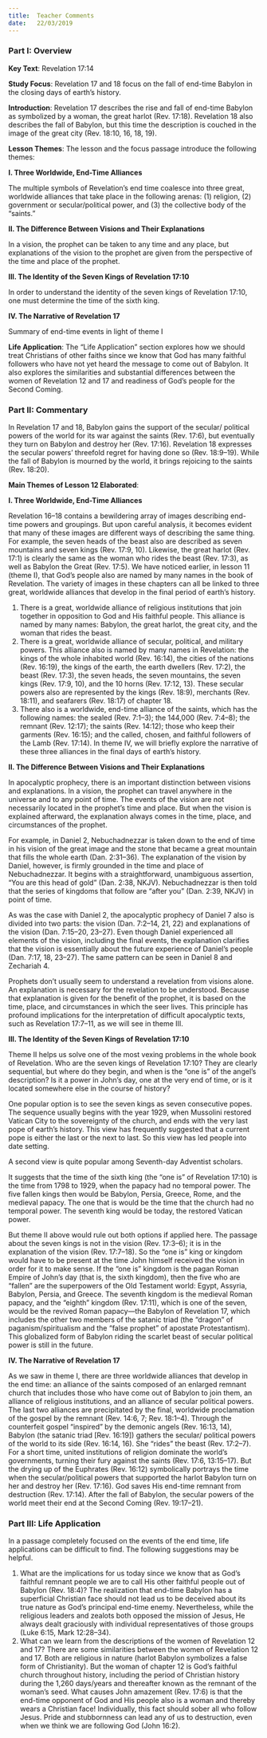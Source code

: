 ```yaml
---
title:  Teacher Comments
date:   22/03/2019
---
```


### Part I: Overview 

**Key Text**: Revelation 17:14 

**Study Focus**: Revelation 17 and 18 focus on the fall of end-time Babylon in the closing days of earth’s history. 


**Introduction**: Revelation 17 describes the rise and fall of end-time Babylon as symbolized by a woman, the great harlot (Rev. 17:18). Revelation 18 also describes the fall of Babylon, but this time the description is couched in the image of the great city (Rev. 18:10, 16, 18, 19). 

**Lesson Themes**: The lesson and the focus passage introduce the following themes: 

**I. Three Worldwide, End-Time Alliances** 

The multiple symbols of Revelation’s end time coalesce into three great, worldwide alliances that take place in the following arenas: (1) religion, (2) government or secular/political power, and (3) the collective body of the “saints.” 

**II. The Difference Between Visions and Their Explanations** 

In a vision, the prophet can be taken to any time and any place, but explanations of the vision to the prophet are given from the perspective of the time and place of the prophet. 

**III. The Identity of the Seven Kings of Revelation 17:10** 

In order to understand the identity of the seven kings of Revelation 17:10, one must determine the time of the sixth king. 

**IV. The Narrative of Revelation 17** 

Summary of end-time events in light of theme I 

**Life Application**: The “Life Application” section explores how we should treat Christians of other faiths since we know that God has many faithful followers who have not yet heard the message to come out of Babylon. It also explores the similarities and substantial differences between the women of Revelation 12 and 17 and readiness of God’s people for the Second Coming. 

### Part II: Commentary 

In Revelation 17 and 18, Babylon gains the support of the secular/ political powers of the world for its war against the saints (Rev. 17:6), but eventually they turn on Babylon and destroy her (Rev. 17:16). Revelation 18 expresses the secular powers’ threefold regret for having done so (Rev. 18:9–19). While the fall of Babylon is mourned by the world, it brings rejoicing to the saints (Rev. 18:20). 

**Main Themes of Lesson 12 Elaborated**: 

**I. Three Worldwide, End-Time Alliances** 

Revelation 16–18 contains a bewildering array of images describing end-time powers and groupings. But upon careful analysis, it becomes evident that many of these images are different ways of describing the same thing. For example, the seven heads of the beast also are described as seven mountains and seven kings (Rev. 17:9, 10). Likewise, the great harlot (Rev. 17:1) is clearly the same as the woman who rides the beast (Rev. 17:3), as well as Babylon the Great (Rev. 17:5). We have noticed earlier, in lesson 11 (theme I), that God’s people also are named by many names in the book of Revelation. 
The variety of images in these chapters can all be linked to three great, worldwide alliances that develop in the final period of earth’s history. 

1. There is a great, worldwide alliance of religious institutions that join together in opposition to God and His faithful people. This alliance is named by many names: Babylon, the great harlot, the great city, and the woman that rides the beast. 
2. There is a great, worldwide alliance of secular, political, and military powers. This alliance also is named by many names in Revelation: the kings of the whole inhabited world (Rev. 16:14), the cities of the nations (Rev. 16:19), the kings of the earth, the earth dwellers (Rev. 17:2), the beast (Rev. 17:3), the seven heads, the seven mountains, the seven kings (Rev. 17:9, 10), and the 10 horns (Rev. 17:12, 13). These secular powers also are represented by the kings (Rev. 18:9), merchants (Rev. 18:11), and seafarers (Rev. 18:17) of chapter 18. 
3. There also is a worldwide, end-time alliance of the saints, which has the following names: the sealed (Rev. 7:1–3); the 144,000 (Rev. 7:4–8); the remnant (Rev. 12:17); the saints (Rev. 14:12); those who keep their garments (Rev. 16:15); and the called, chosen, and faithful followers of the Lamb (Rev. 17:14). In theme IV, we will briefly explore the narrative of these three alliances in the final days of earth’s history. 

**II. The Difference Between Visions and Their Explanations** 

In apocalyptic prophecy, there is an important distinction between visions and explanations. In a vision, the prophet can travel anywhere in the universe and to any point of time. The events of the vision are not necessarily located in the prophet’s time and place. But when the vision is explained afterward, the explanation always comes in the time, place, and circumstances of the prophet. 

For example, in Daniel 2, Nebuchadnezzar is taken down to the end of time in his vision of the great image and the stone that became a great mountain that fills the whole earth (Dan. 2:31–36). The explanation of the vision by Daniel, however, is firmly grounded in the time and place of Nebuchadnezzar. It begins with a straightforward, unambiguous assertion, “You are this head of gold” (Dan. 2:38, NKJV). Nebuchadnezzar is then told that the series of kingdoms that follow are “after you” (Dan. 2:39, NKJV) in point of time. 

As was the case with Daniel 2, the apocalyptic prophecy of Daniel 7 also is divided into two parts: the vision (Dan. 7:2–14, 21, 22) and explanations of the vision (Dan. 7:15–20, 23–27). Even though Daniel experienced all elements of the vision, including the final events, the explanation clarifies that the vision is essentially about the future experience of Daniel’s people (Dan. 7:17, 18, 23–27). The same pattern can be seen in Daniel 8 and Zechariah 4. 

Prophets don’t usually seem to understand a revelation from visions alone. An explanation is necessary for the revelation to be understood. Because that explanation is given for the benefit of the prophet, it is based on the time, place, and circumstances in which the seer lives. This principle has profound implications for the interpretation of difficult apocalyptic texts, such as Revelation 17:7–11, as we will see in theme III. 

**III. The Identity of the Seven Kings of Revelation 17:10** 

Theme II helps us solve one of the most vexing problems in the whole book of Revelation. Who are the seven kings of Revelation 17:10? They are clearly sequential, but where do they begin, and when is the “one is” of the angel’s description? Is it a power in John’s day, one at the very end of time, or is it located somewhere else in the course of history? 

One popular option is to see the seven kings as seven consecutive popes. The sequence usually begins with the year 1929, when Mussolini restored Vatican City to the sovereignty of the church, and ends with the very last pope of earth’s history. This view has frequently suggested that a current pope is either the last or the next to last. So this view has led people into date setting. 

A second view is quite popular among Seventh-day Adventist scholars. 

It suggests that the time of the sixth king (the “one is” of Revelation 17:10) is the time from 1798 to 1929, when the papacy had no temporal power. The five fallen kings then would be Babylon, Persia, Greece, Rome, and the medieval papacy. The one that is would be the time that the church had no temporal power. The seventh king would be today, the restored Vatican power. 

But theme II above would rule out both options if applied here. The passage about the seven kings is not in the vision (Rev. 17:3–6); it is in the explanation of the vision (Rev. 17:7–18). So the “one is” king or kingdom would have to be present at the time John himself received the vision in order for it to make sense. If the “one is” kingdom is the pagan Roman Empire of John’s day (that is, the sixth kingdom), then the five who are “fallen” are the superpowers of the Old Testament world: Egypt, Assyria, Babylon, Persia, and Greece. The seventh kingdom is the medieval Roman papacy, and the “eighth” kingdom (Rev. 17:11), which is one of the seven, would be the revived Roman papacy—the Babylon of Revelation 17, which includes the other two members of the satanic triad (the “dragon” of paganism/spiritualism and the “false prophet” of apostate Protestantism). This globalized form of Babylon riding the scarlet beast of secular political power is still in the future. 

**IV. The Narrative of Revelation 17** 

As we saw in theme I, there are three worldwide alliances that develop in the end time: an alliance of the saints composed of an enlarged remnant church that includes those who have come out of Babylon to join them, an alliance of religious institutions, and an alliance of secular political powers. The last two alliances are precipitated by the final, worldwide proclamation of the gospel by the remnant (Rev. 14:6, 7; Rev. 18:1–4). Through the counterfeit gospel “inspired” by the demonic angels (Rev. 16:13, 14), Babylon (the satanic triad [Rev. 16:19]) gathers the secular/ political powers of the world to its side (Rev. 16:14, 16). She “rides” the beast (Rev. 17:2–7). For a short time, united institutions of religion dominate the world’s governments, turning their fury against the saints (Rev. 17:6, 13:15–17). But the drying up of the Euphrates (Rev. 16:12) symbolically portrays the time when the secular/political powers that supported the harlot Babylon turn on her and destroy her (Rev. 17:16). God saves His end-time remnant from destruction (Rev. 17:14). After the fall of Babylon, the secular powers of the world meet their end at the Second Coming (Rev. 19:17–21). 

### Part III: Life Application 

In a passage completely focused on the events of the end time, life applications can be difficult to find. The following suggestions may be helpful. 

1. What are the implications for us today since we know that as God’s faithful remnant people we are to call His other faithful people out of Babylon (Rev. 18:4)? The realization that end-time Babylon has a superficial Christian face should not lead us to be deceived about its true nature as God’s principal end-time enemy. Nevertheless, while the religious leaders and zealots both opposed the mission of Jesus, He always dealt graciously with individual representatives of those groups (Luke 6:15, Mark 12:28–34). 
2. What can we learn from the descriptions of the women of Revelation 12 and 17? There are some similarities between the women of Revelation 12 and 17. Both are religious in nature (harlot Babylon symbolizes a false form of Christianity). But the woman of chapter 12 is God’s faithful church throughout history, including the period of Christian history during the 1,260 days/years and thereafter known as the remnant of the woman’s seed. What causes John amazement (Rev. 17:6) is that the end-time opponent of God and His people also is a woman and thereby wears a Christian face! Individually, this fact should sober all who follow Jesus. Pride and stubbornness can lead any of us to destruction, even when we think we are following God (John 16:2). 